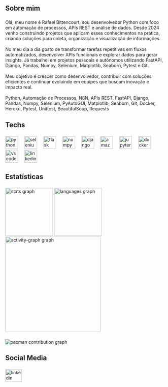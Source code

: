 <h2 align="left">Sobre mim</h2>

###

<p align="left">Olá, meu nome é Rafael Bittencourt, sou desenvolvedor Python com foco em automação de processos, APIs REST e análise de dados. Desde 2024 venho construindo projetos que aplicam esses conhecimentos na prática, criando soluções para coleta, organização e visualização de informações.<br><br>No meu dia a dia gosto de transformar tarefas repetitivas em fluxos automatizados, desenvolver APIs funcionais e explorar dados para gerar insights. Já trabalhei em projetos pessoais e autônomos utilizando FastAPI, Django, Pandas, Numpy, Selenium, Matplotlib, Seaborn, Pytest e Git.<br><br>Meu objetivo é crescer como desenvolvedor, contribuir com soluções eficientes e continuar evoluindo em equipes que buscam inovação e impacto real.<br><br>Python, Automação de Processos, N8N, APIs REST, FastAPI, Django, Pandas, Numpy, Selenium, PyAutoGUI, Matplotlib, Seaborn, Git, Docker, Heroku, Pytest, Unittest, BeautifulSoup, Requests</p>

###

<h2 align="left">Techs</h2>

###

<div align="left">
  <img src="https://cdn.jsdelivr.net/gh/devicons/devicon/icons/python/python-original.svg" height="40" alt="python logo"  />
  <img width="12" />
  <img src="https://cdn.jsdelivr.net/gh/devicons/devicon/icons/selenium/selenium-original.svg" height="40" alt="selenium logo"  />
  <img width="12" />
  <img src="https://cdn.jsdelivr.net/gh/devicons/devicon/icons/flask/flask-original.svg" height="40" alt="flask logo"  />
  <img width="12" />
  <img src="https://cdn.jsdelivr.net/gh/devicons/devicon/icons/numpy/numpy-original.svg" height="40" alt="numpy logo"  />
  <img width="12" />
  <img src="https://cdn.jsdelivr.net/gh/devicons/devicon/icons/django/django-plain.svg" height="40" alt="django logo"  />
  <img width="12" />
  <img src="https://cdn.jsdelivr.net/gh/devicons/devicon/icons/amazonwebservices/amazonwebservices-line-wordmark.svg" height="40" alt="amazonwebservices logo"  />
  <img width="12" />
  <img src="https://cdn.jsdelivr.net/gh/devicons/devicon/icons/jupyter/jupyter-original.svg" height="40" alt="jupyter logo"  />
  <img width="12" />
  <img src="https://cdn.jsdelivr.net/gh/devicons/devicon/icons/docker/docker-original.svg" height="40" alt="docker logo"  />
  <img width="12" />
  <img src="https://cdn.jsdelivr.net/gh/devicons/devicon/icons/vscode/vscode-original.svg" height="40" alt="vscode logo"  />
  <img width="12" />
  <img src="https://cdn.jsdelivr.net/gh/devicons/devicon/icons/linkedin/linkedin-original.svg" height="40" alt="linkedin logo"  />
</div>

###

<h2 align="left">Estatísticas</h2>

###

<div align="left">
  <img src="https://github-readme-stats.vercel.app/api?username=Rafael072187&hide_title=false&hide_rank=true&show_icons=true&include_all_commits=true&count_private=true&disable_animations=false&theme=gruvbox&locale=pt-br&hide_border=false&order=1" height="150" alt="stats graph"  />
  <img src="https://github-readme-stats.vercel.app/api/top-langs?username=Rafael072187&locale=pt-br&hide_title=true&layout=compact&card_width=320&langs_count=5&theme=gotham&hide_border=true&order=2" height="150" alt="languages graph"  />
  <img src="https://github-readme-activity-graph.vercel.app/graph?username=Rafael072187&radius=16&theme=gotham&area=true&order=5" height="300" alt="activity-graph graph"  />
</div>

###

<picture>
  <source media="(prefers-color-scheme: dark)" srcset="https://raw.githubusercontent.com/Rafael072187/Rafael072187/output/pacman-contribution-graph-dark.svg">
  <source media="(prefers-color-scheme: light)" srcset="https://raw.githubusercontent.com/Rafael072187/Rafael072187/output/pacman-contribution-graph.svg">
  <img alt="pacman contribution graph" src="https://raw.githubusercontent.com/Rafael072187/Rafael072187/output/pacman-contribution-graph.svg">
</picture>

###

<h2 align="left">Social Media</h2>

###

<div align="left">
  <a href="https://www.linkedin.com/in/rafael-bittencourt-4b735a358" target="_blank">
    <img src="https://raw.githubusercontent.com/maurodesouza/profile-readme-generator/master/src/assets/icons/social/linkedin/default.svg" width="52" height="40" alt="linkedin logo"  />
  </a>
</div>

###